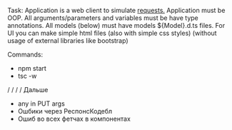 Task:
Application is a web client to simulate [requests.](TASK.pdf)
Application must be OOP.
All arguments/parameters and variables must be have type annotations.
All models (below) must have models ${Model}.d.ts files.
For UI you can make simple html files (also with simple css styles) (without usage of external libraries like bootstrap)

Commands:

- npm start
- tsc -w

/
/
/
/
Дальше

- any in PUT args
- Ошбики через РеспонсКодебл
- Ошиб во всех фетчах в компонентах
